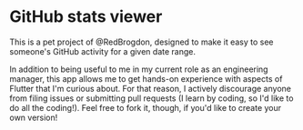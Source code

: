 # GitHub stats viewer

This is a pet project of @RedBrogdon, designed to make it easy to see someone's
GitHub activity for a given date range.

In addition to being useful to me in my current role as an engineering manager,
this app allows me to get hands-on experience with aspects of Flutter that I'm
curious about. For that reason, I actively discourage anyone from filing issues
or submitting pull requests (I learn by coding, so I'd like to do all the
coding!). Feel free to fork it, though, if you'd like to create your own
version!
